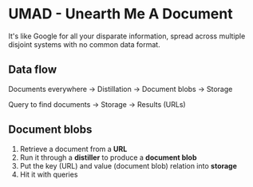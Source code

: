 UMAD - Unearth Me A Document
============================

It's like Google for all your disparate information, spread across multiple
disjoint systems with no common data format.


Data flow
---------

Documents everywhere -> Distillation -> Document blobs -> Storage

Query to find documents -> Storage -> Results (URLs)


Document blobs
--------------

1. Retrieve a document from a **URL**
2. Run it through a **distiller** to produce a **document blob**
3. Put the key (URL) and value (document blob) relation into **storage**
4. Hit it with queries 
